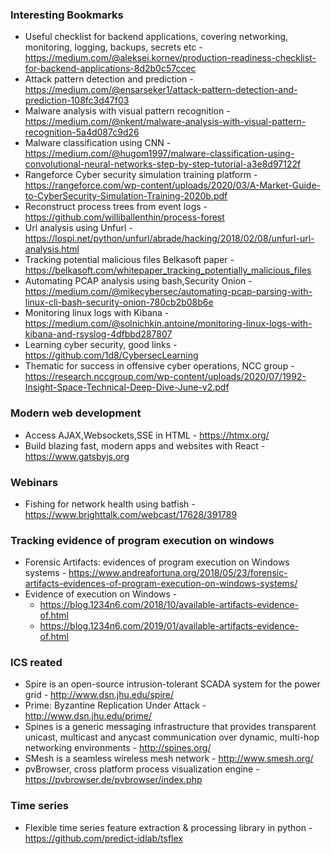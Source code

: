### Interesting Bookmarks
* Useful checklist for backend applications, covering networking, monitoring, logging, backups, secrets etc - https://medium.com/@aleksei.kornev/production-readiness-checklist-for-backend-applications-8d2b0c57ccec
* Attack pattern detection and prediction - https://medium.com/@ensarseker1/attack-pattern-detection-and-prediction-108fc3d47f03
* Malware analysis with visual pattern recognition - https://medium.com/@nkent/malware-analysis-with-visual-pattern-recognition-5a4d087c9d26
* Malware classification using CNN - https://medium.com/@hugom1997/malware-classification-using-convolutional-neural-networks-step-by-step-tutorial-a3e8d97122f
* Rangeforce Cyber security simulation training platform - https://rangeforce.com/wp-content/uploads/2020/03/A-Market-Guide-to-CyberSecurity-Simulation-Training-2020b.pdf
* Reconstruct process trees from event logs - https://github.com/williballenthin/process-forest
* Url analysis using Unfurl - https://lospi.net/python/unfurl/abrade/hacking/2018/02/08/unfurl-url-analysis.html
* Tracking potential malicious files Belkasoft paper - https://belkasoft.com/whitepaper_tracking_potentially_malicious_files
* Automating PCAP analysis using bash,Security Onion - https://medium.com/@mikecybersec/automating-pcap-parsing-with-linux-cli-bash-security-onion-780cb2b08b6e
* Monitoring linux logs with Kibana - https://medium.com/@solnichkin.antoine/monitoring-linux-logs-with-kibana-and-rsyslog-4dfbbd287807
* Learning cyber security, good links - https://github.com/1d8/CybersecLearning
* Thematic for success in offensive cyber operations, NCC group - https://research.nccgroup.com/wp-content/uploads/2020/07/1992-Insight-Space-Technical-Deep-Dive-June-v2.pdf


### Modern web development
* Access AJAX,Websockets,SSE in HTML - https://htmx.org/
* Build blazing fast, modern apps and websites with React - https://www.gatsbyjs.org

### Webinars
* Fishing for network health using batfish - https://www.brighttalk.com/webcast/17628/391789

### Tracking evidence of program execution on windows
* Forensic Artifacts: evidences of program execution on Windows systems - https://www.andreafortuna.org/2018/05/23/forensic-artifacts-evidences-of-program-execution-on-windows-systems/
* Evidence of execution on Windows -
   * https://blog.1234n6.com/2018/10/available-artifacts-evidence-of.html
   * https://blog.1234n6.com/2019/01/available-artifacts-evidence-of.html
### ICS reated
* Spire is an open-source intrusion-tolerant SCADA system for the power grid - http://www.dsn.jhu.edu/spire/
* Prime: Byzantine Replication Under Attack - http://www.dsn.jhu.edu/prime/
* Spines is a generic messaging infrastructure that provides transparent unicast, multicast and anycast communication over dynamic, multi-hop networking environments - http://spines.org/
* SMesh is a seamless wireless mesh network - http://www.smesh.org/
* pvBrowser, cross platform process visualization engine - https://pvbrowser.de/pvbrowser/index.php

### Time series
* Flexible time series feature extraction & processing library in python - https://github.com/predict-idlab/tsflex
